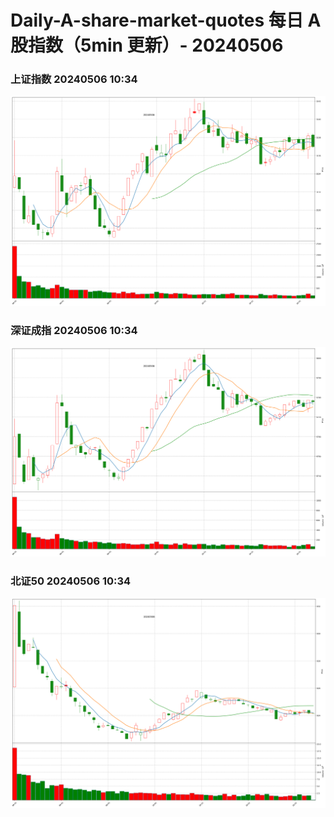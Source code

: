 
# Daily-A-share-market-quotes 每日 A 股指数（5min 更新）- 20240506

### 上证指数 20240506 10:34
![](./fig/2024/5/20240506-sh000001.png)

### 深证成指 20240506 10:34
![](./fig/2024/5/20240506-sz399001.png)

### 北证50 20240506 10:34
![](./fig/2024/5/20240506-bj899050.png)
